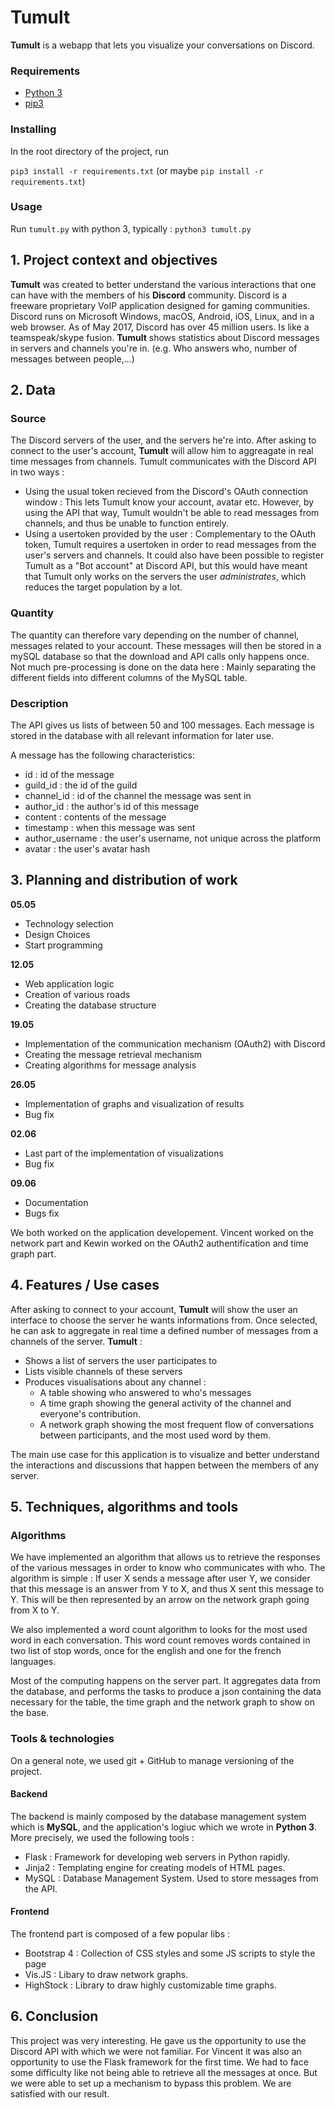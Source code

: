 # Tumult

**Tumult** is a webapp that lets you visualize your conversations on Discord.

### Requirements

- [Python 3](https://www.python.org/)
- [pip3](https://pip.pypa.io/en/stable/installing/)

### Installing

In the root directory of the project, run

``pip3 install -r requirements.txt`` (or maybe ``pip install -r requirements.txt``)

### Usage

Run `tumult.py` with python 3, typically : `python3 tumult.py`

## 1. Project context and objectives
**Tumult** was created to better understand the various interactions that one can have with the members of his **Discord** community. Discord is a freeware proprietary VoIP application designed for gaming communities. Discord runs on Microsoft Windows, macOS, Android, iOS, Linux, and in a web browser. As of May 2017, Discord has over 45 million users. Is like a teamspeak/skype fusion. **Tumult** shows statistics about Discord messages in servers and channels you're in. (e.g. Who answers who, number of messages between people,...)

## 2. Data
### Source
The Discord servers of the user, and the servers he're into. After asking to connect to the user's account, **Tumult** will allow him to aggreagate in real time messages from channels. Tumult communicates with the Discord API in two ways :
- Using the usual token recieved from the Discord's OAuth connection window : This lets Tumult know your account, avatar etc. However, by using the API that way, Tumult wouldn't be able to read messages from channels, and thus be unable to function entirely.
- Using a usertoken provided by the user : Complementary to the OAuth token, Tumult requires a usertoken in order to read messages from the user's servers and channels. It could also have been possible to register Tumult as a "Bot account" at Discord API, but this would have meant that Tumult only works on the servers the user *administrates*, which  reduces the target population by a lot.

### Quantity
The quantity can therefore vary depending on the number of channel, messages related to your account. These messages will then be stored in a mySQL database so that the download and API calls only happens once. Not much pre-processing is done on the data here : Mainly separating the different fields into different columns of the MySQL table.

### Description
The API gives us lists of between 50 and 100 messages. Each message is stored in the database with all relevant information for later use.

A message has the following characteristics:
* id : id of the message
* guild_id : the id of the guild
* channel_id : id of the channel the message was sent in
* author_id : the author's id of this message 
* content : contents of the message
* timestamp : when this message was sent
* author_username : the user's username, not unique across the platform
* avatar : the user's avatar hash

## 3. Planning and distribution of work

**05.05**
* Technology selection
* Design Choices
* Start programming

**12.05**
* Web application logic
* Creation of various roads
* Creating the database structure

**19.05**
* Implementation of the communication mechanism (OAuth2) with Discord
* Creating the message retrieval mechanism
* Creating algorithms for message analysis

**26.05**
* Implementation of graphs and visualization of results
* Bug fix

**02.06**
* Last part of the implementation of visualizations
* Bug fix
 
**09.06**
* Documentation
* Bugs fix

We both worked on the application developement. Vincent worked on  the network part and Kewin worked on the OAuth2 authentification and time graph part. 

## 4. Features / Use cases
After asking to connect to your account, **Tumult** will show the user an interface to choose the server he wants informations from. Once selected, he can ask to aggregate in real time a defined number of messages from a channels of the server.
**Tumult** :
* Shows a list of servers the user participates to
* Lists visible channels of these servers
* Produces visualisations about any channel :
  - A table showing who answered to who's messages
  - A time graph showing the general activity of the channel and everyone's contribution.
  - A network graph showing the most frequent flow of conversations between participants, and the most used word by them.
  
The main use case for this application is to visualize and better understand the interactions and discussions that happen between the members of any server.

## 5. Techniques, algorithms and tools

### Algorithms

We have implemented an algorithm that allows us to retrieve the responses of the various messages in order to know who communicates with who. The algorithm is simple : If user X sends a message after user Y, we consider that this message is an answer from Y to X, and thus X sent this message to Y. This will be then represented by an arrow on the network graph going from X to Y.

We also implemented a word count algorithm to looks for the most used word in each conversation. This word count removes words contained in two list of stop words, once for the english and one for the french languages.

Most of the computing happens on the server part. It aggregates data from the database, and performs the tasks to produce a json containing the data necessary for the table, the time graph and the network graph to show on the base.

### Tools & technologies

On a general note, we used git + GitHub to manage versioning of the project.

#### Backend

The backend is mainly composed by the database management system which is **MySQL**, and the application's logiuc which we wrote in **Python 3**. More precisely, we used the following tools :

- Flask : Framework for developing web servers in Python rapidly.
- Jinja2 : Templating engine for creating models of HTML pages.
- MySQL : Database Management System. Used to store messages from the API.

#### Frontend

The frontend part is composed of a few popular libs :

- Bootstrap 4 : Collection of CSS styles and some JS scripts to style the page
- Vis.JS : Libary to draw network graphs.
- HighStock : Library to draw highly customizable time graphs.

## 6. Conclusion

This project was very interesting. He gave us the opportunity to use the Discord API with which we were not familiar. For Vincent it was also an opportunity to use the Flask framework for the first time. We had to face some difficulty like not being able to retrieve all the messages at once. But we were able to set up a mechanism to bypass this problem. We are satisfied with our result.
